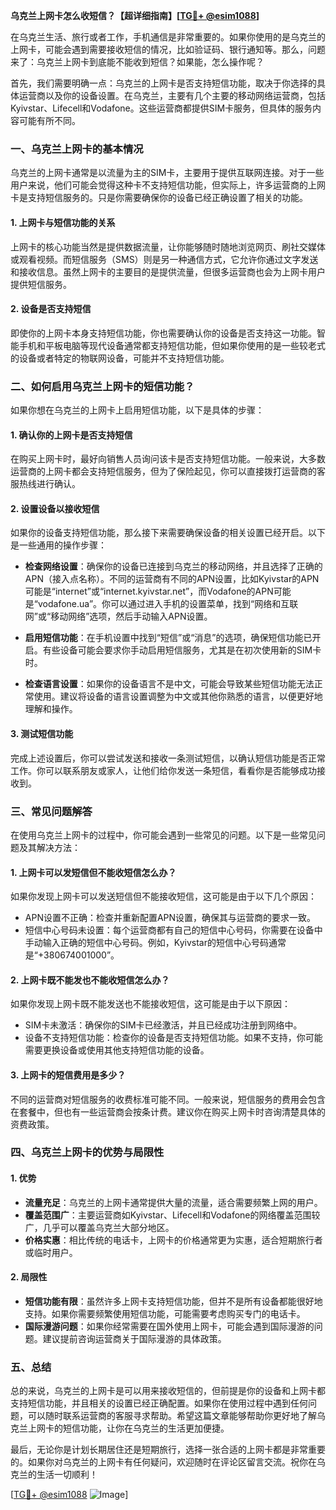 **乌克兰上网卡怎么收短信？【超详细指南】[[TG💪+ @esim1088](https://t.me/s/esim1088)]**

在乌克兰生活、旅行或者工作，手机通信是非常重要的。如果你使用的是乌克兰的上网卡，可能会遇到需要接收短信的情况，比如验证码、银行通知等。那么，问题来了：乌克兰上网卡到底能不能收到短信？如果能，怎么操作呢？

首先，我们需要明确一点：乌克兰的上网卡是否支持短信功能，取决于你选择的具体运营商以及你的设备设置。在乌克兰，主要有几个主要的移动网络运营商，包括Kyivstar、Lifecell和Vodafone。这些运营商都提供SIM卡服务，但具体的服务内容可能有所不同。

### 一、乌克兰上网卡的基本情况

乌克兰的上网卡通常是以流量为主的SIM卡，主要用于提供互联网连接。对于一些用户来说，他们可能会觉得这种卡不支持短信功能，但实际上，许多运营商的上网卡是支持短信服务的。只是你需要确保你的设备已经正确设置了相关的功能。

#### 1. 上网卡与短信功能的关系
上网卡的核心功能当然是提供数据流量，让你能够随时随地浏览网页、刷社交媒体或观看视频。而短信服务（SMS）则是另一种通信方式，它允许你通过文字发送和接收信息。虽然上网卡的主要目的是提供流量，但很多运营商也会为上网卡用户提供短信服务。

#### 2. 设备是否支持短信
即使你的上网卡本身支持短信功能，你也需要确认你的设备是否支持这一功能。智能手机和平板电脑等现代设备通常都支持短信功能，但如果你使用的是一些较老式的设备或者特定的物联网设备，可能并不支持短信功能。

### 二、如何启用乌克兰上网卡的短信功能？

如果你想在乌克兰的上网卡上启用短信功能，以下是具体的步骤：

#### 1. 确认你的上网卡是否支持短信
在购买上网卡时，最好向销售人员询问该卡是否支持短信功能。一般来说，大多数运营商的上网卡都会支持短信服务，但为了保险起见，你可以直接拨打运营商的客服热线进行确认。

#### 2. 设置设备以接收短信
如果你的设备支持短信功能，那么接下来需要确保设备的相关设置已经开启。以下是一些通用的操作步骤：

- **检查网络设置**：确保你的设备已连接到乌克兰的移动网络，并且选择了正确的APN（接入点名称）。不同的运营商有不同的APN设置，比如Kyivstar的APN可能是“internet”或“internet.kyivstar.net”，而Vodafone的APN可能是“vodafone.ua”。你可以通过进入手机的设置菜单，找到“网络和互联网”或“移动网络”选项，然后手动输入APN设置。
  
- **启用短信功能**：在手机设置中找到“短信”或“消息”的选项，确保短信功能已开启。有些设备可能会要求你手动启用短信服务，尤其是在初次使用新的SIM卡时。

- **检查语言设置**：如果你的设备语言不是中文，可能会导致某些短信功能无法正常使用。建议将设备的语言设置调整为中文或其他你熟悉的语言，以便更好地理解和操作。

#### 3. 测试短信功能
完成上述设置后，你可以尝试发送和接收一条测试短信，以确认短信功能是否正常工作。你可以联系朋友或家人，让他们给你发送一条短信，看看你是否能够成功接收到。

### 三、常见问题解答

在使用乌克兰上网卡的过程中，你可能会遇到一些常见的问题。以下是一些常见问题及其解决方法：

#### 1. 上网卡可以发短信但不能收短信怎么办？
如果你发现上网卡可以发送短信但不能接收短信，这可能是由于以下几个原因：
- APN设置不正确：检查并重新配置APN设置，确保其与运营商的要求一致。
- 短信中心号码未设置：每个运营商都有自己的短信中心号码，你需要在设备中手动输入正确的短信中心号码。例如，Kyivstar的短信中心号码通常是“+380674001000”。

#### 2. 上网卡既不能发也不能收短信怎么办？
如果你发现上网卡既不能发送也不能接收短信，这可能是由于以下原因：
- SIM卡未激活：确保你的SIM卡已经激活，并且已经成功注册到网络中。
- 设备不支持短信功能：检查你的设备是否支持短信功能。如果不支持，你可能需要更换设备或使用其他支持短信功能的设备。

#### 3. 上网卡的短信费用是多少？
不同的运营商对短信服务的收费标准可能不同。一般来说，短信服务的费用会包含在套餐中，但也有一些运营商会按条计费。建议你在购买上网卡时咨询清楚具体的资费政策。

### 四、乌克兰上网卡的优势与局限性

#### 1. 优势
- **流量充足**：乌克兰的上网卡通常提供大量的流量，适合需要频繁上网的用户。
- **覆盖范围广**：主要运营商如Kyivstar、Lifecell和Vodafone的网络覆盖范围较广，几乎可以覆盖乌克兰大部分地区。
- **价格实惠**：相比传统的电话卡，上网卡的价格通常更为实惠，适合短期旅行者或临时用户。

#### 2. 局限性
- **短信功能有限**：虽然许多上网卡支持短信功能，但并不是所有设备都能很好地支持。如果你需要频繁使用短信功能，可能需要考虑购买专门的电话卡。
- **国际漫游问题**：如果你经常需要在国外使用上网卡，可能会遇到国际漫游的问题。建议提前咨询运营商关于国际漫游的具体政策。

### 五、总结

总的来说，乌克兰的上网卡是可以用来接收短信的，但前提是你的设备和上网卡都支持短信功能，并且相关的设置已经正确配置。如果你在使用过程中遇到任何问题，可以随时联系运营商的客服寻求帮助。希望这篇文章能够帮助你更好地了解乌克兰上网卡的短信功能，让你在乌克兰的生活更加便捷。

最后，无论你是计划长期居住还是短期旅行，选择一张合适的上网卡都是非常重要的。如果你对乌克兰的上网卡有任何疑问，欢迎随时在评论区留言交流。祝你在乌克兰的生活一切顺利！

[[TG💪+ @esim1088](https://t.me/s/esim1088) ![Image](https://i.postimg.cc/4NQfJmqS/Snipaste-2025-05-13-00-14-12.png)]